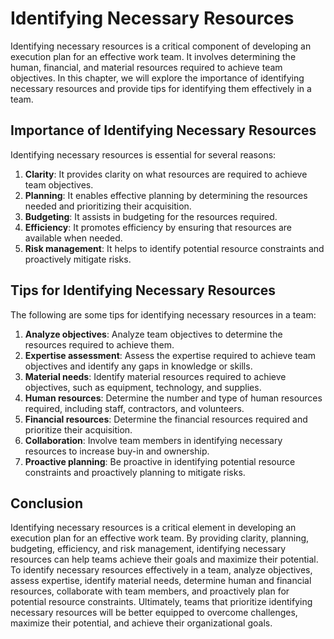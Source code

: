 # Identifying Necessary Resources

Identifying necessary resources is a critical component of developing an execution plan for an effective work team. It involves determining the human, financial, and material resources required to achieve team objectives. In this chapter, we will explore the importance of identifying necessary resources and provide tips for identifying them effectively in a team.

## Importance of Identifying Necessary Resources

Identifying necessary resources is essential for several reasons:

1. **Clarity**: It provides clarity on what resources are required to achieve team objectives.
2. **Planning**: It enables effective planning by determining the resources needed and prioritizing their acquisition.
3. **Budgeting**: It assists in budgeting for the resources required.
4. **Efficiency**: It promotes efficiency by ensuring that resources are available when needed.
5. **Risk management**: It helps to identify potential resource constraints and proactively mitigate risks.

## Tips for Identifying Necessary Resources

The following are some tips for identifying necessary resources in a team:

1. **Analyze objectives**: Analyze team objectives to determine the resources required to achieve them.
2. **Expertise assessment**: Assess the expertise required to achieve team objectives and identify any gaps in knowledge or skills.
3. **Material needs**: Identify material resources required to achieve objectives, such as equipment, technology, and supplies.
4. **Human resources**: Determine the number and type of human resources required, including staff, contractors, and volunteers.
5. **Financial resources**: Determine the financial resources required and prioritize their acquisition.
6. **Collaboration**: Involve team members in identifying necessary resources to increase buy-in and ownership.
7. **Proactive planning**: Be proactive in identifying potential resource constraints and proactively planning to mitigate risks.

## Conclusion

Identifying necessary resources is a critical element in developing an execution plan for an effective work team. By providing clarity, planning, budgeting, efficiency, and risk management, identifying necessary resources can help teams achieve their goals and maximize their potential. To identify necessary resources effectively in a team, analyze objectives, assess expertise, identify material needs, determine human and financial resources, collaborate with team members, and proactively plan for potential resource constraints. Ultimately, teams that prioritize identifying necessary resources will be better equipped to overcome challenges, maximize their potential, and achieve their organizational goals.
